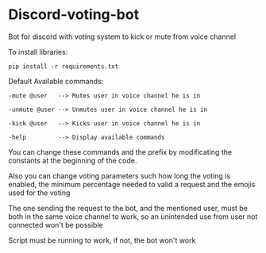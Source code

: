 # Discord-voting-bot
Bot for discord with voting system to kick or mute from voice channel

To install libraries:

    pip install -r requirements.txt

Default Available commands:

    -mute @user   --> Mutes user in voice channel he is in
  
    -unmute @user --> Unmutes user in voice channel he is in
  
    -kick @user   --> Kicks user in voice channel he is in
    
    -help         --> Display available commands

You can change these commands and the prefix by modificating the constants at the beginning of the code.

Also you can change voting parameters such how long the voting is enabled, the minimum percentage needed to valid a request and the emojis used for the voting

The one sending the request to the bot, and the mentioned user, must be both in the same voice channel to work, so an unintended use from user not connected won't be possible

Script must be running to work, if not, the bot won't work
